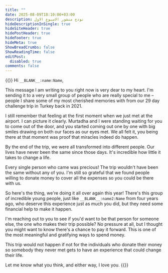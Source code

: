 ```yaml
---
title: ""
date: 2025-08-09T18:10:00+03:00
description: نوذج منشور الاسبوع الاول
hideDescriptionInSingle: true
hideSiteHeader: true
hidePostHeader: true
hideFooter: true
hideMeta: true
ShowBreadCrumbs: false
ShowReadingTime: false
editPost:
  disabled: true
comments: false
---
```

{{<fillableText id="29dc-trip-donation-request-msg-2022-en">}}
Hi `__BLANK__:name:Name`,

<p></p>

This message I am writing to you right now is very dear to my heart. I'm sending it to a very small group of people who are really special to me – people I share some of my most cherished memories with from our 29 day challenge trip in Turkey back in 2021.

<p></p>

I still remember that feeling at the first moment when we just met at the airport. I can picture it clearly. Murtadha and I were standing waiting for you to come out of the door, and you started coming out one by one with big smiles drawing on both our faces as our eyes met. We all felt it, you being there at that moment was proof that miracles indeed do happen.

<p></p>

By the end of the trip, we were all transformed into different people. Our lives have never been the same since those days. It's incredible how little it takes to change a life.

<p></p>

Every single person who came was precious! The trip wouldn't have been the same without any of you. I'm still so grateful that we found people willing to donate money to cover all the expenses so you could be there with us.

<p></p>

So here's the thing, we're doing it all over again this year! There's this group of incredible young people, just like `__BLANK__:name2:Name` from four years ago, who deserve this experience just as much you did, but they need some financial help to make it happen.

<p></p>

I'm reaching out to you to see if you'd want to be that person for someone else, the one who makes their trip possible? No pressure at all, but I thought you might want to know there's a chance to pay it forward. This is one of the most meaningful and gratifying ways to spend money.

<p></p>

This trip would not happen if not for the individuals who donate their money so somebody they never met gets to have an experience that could change their life.

<p></p>

Let me know what you think, and either way, I love you.
{{</fillableText>}}
